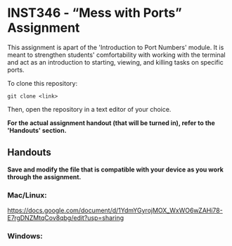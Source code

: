 # INST346 - “Mess with Ports” Assignment
This assignment is apart of the 'Introduction to Port Numbers' module. It is meant to strengthen students' comfortability with working with the terminal and act as an introduction to starting, viewing, and killing tasks on specific ports.

To clone this repository:
```git
git clone <link>
```

Then, open the repository in a text editor of your choice.

**For the actual assignment handout (that will be turned in), refer to the 'Handouts' section.**

## Handouts
**Save and modify the file that is compatible with your device as you work through the assignment.**
### Mac/Linux:
https://docs.google.com/document/d/1YdmYGyrojMOX_WxWO6wZAHi78-E7rgDNZMtqCov8qbg/edit?usp=sharing

### Windows:





